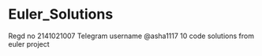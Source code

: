 # Euler_Solutions
 Regd no 2141021007
Telegram username @asha1117
10 code solutions from euler project
